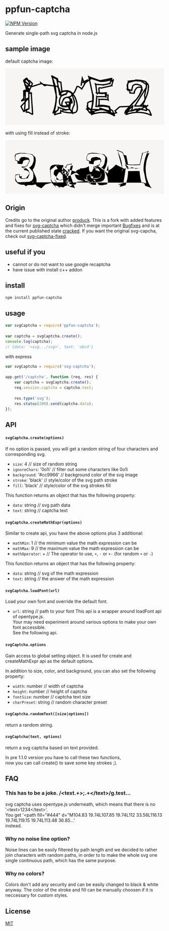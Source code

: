 # ppfun-captcha

[![NPM Version](https://img.shields.io/npm/v/ppfun-captcha.svg?style=flat-square)](https://www.npmjs.com/package/ppfun-captcha)

Generate single-path svg captcha in node.js

## sample image

default captcha image:

![image](media/example.png)

with using fill instead of stroke:

![image2](media/example-2.png)

## Origin

Credits go to the original author [produck](https://github.com/produck).
This is a fork with added features and fixes for [svg-captcha](https://github.com/produck/svg-captcha) which didn't merge important [Bugfixes](https://github.com/produck/svg-captcha/pull/47) and is at the current published state [cracked](https://github.com/produck/svg-captcha/issues/45).
If you want the original svg-capcha, check out [svg-captcha-fixed](https://www.npmjs.com/package/svg-captcha-fixed).

## useful if you

- cannot or do not want to use google recaptcha
- have issue with install c++ addon

## install

```
npm install ppfun-captcha
```

## usage

```Javascript
var svgCaptcha = require('ppfun-captcha');

var captcha = svgCaptcha.create();
console.log(captcha);
// {data: '<svg.../svg>', text: 'abcd'}
```

with express

```Javascript
var svgCaptcha = require('svg-captcha');

app.get('/captcha', function (req, res) {
	var captcha = svgCaptcha.create();
	req.session.captcha = captcha.text;
	
	res.type('svg');
	res.status(200).send(captcha.data);
});
```

## API

#### `svgCaptcha.create(options)`  
If no option is passed, you will get a random string of four characters and corresponding svg.  
  
* `size`: 4 // size of random string  
* `ignoreChars`: '0o1i' // filter out some characters like 0o1i  
* `background`: '#cc9966' // background color of the svg image  
* `stroke`: 'black' // style/color of the svg path stroke
* `fill`: 'black' // style/color of the svg strokes fill  

This function returns an object that has the following property:
* `data`: string // svg path data
* `text`: string // captcha text

#### `svgCaptcha.createMathExpr(options)`  
Similar to create api, you have the above options plus 3 additional:
* `mathMin`: 1 // the minimum value the math expression can be
* `mathMax`: 9 // the maximum value the math expression can be
* `mathOperator`: + // The operator to use, `+`, `-` or `+-` (for random `+` or `-`)

This function returns an object that has the following property:
* `data`: string // svg of the math expression
* `text`: string // the answer of the math expression

#### `svgCaptcha.loadFont(url)`
Load your own font and override the default font.
* `url`: string // path to your font
This api is a wrapper around loadFont api of opentype.js.  
Your may need experiment around various options to make your own font accessible.  
See the following api.

#### `svgCaptcha.options`
Gain access to global setting object. 
It is used for create and createMathExpr api as the default options.  
  
In addition to size, color, and background, you can also set the following property:
* `width`: number // width of captcha
* `height`: number // height of captcha
* `fontSize`: number // captcha text size
* `charPreset`: string // random character preset

#### `svgCaptcha.randomText([size|options])`  
return a random string.
#### `svgCaptcha(text, options)`
return a svg captcha based on text provided.  

In pre 1.1.0 version you have to call these two functions,  
now you can call create() to save some key strokes ;).

## FAQ

### This has to be a joke. /\<text.+\>;.+\<\/text\>/g.test...

svg captcha uses opentype.js underneath, which means that there is no
'&lt;text&gt;1234&lt;/text&gt;'.  
You get
'&lt;path fill="#444" d="M104.83 19.74L107.85 19.74L112 33.56L116.13 19.74L119.15 19.74L113.48 36.85...'  
instead.  

### Why no noise line option?

Noise lines can be easily filtered by path length and we decided to rather join characters with random paths, in order to to make the whole svg one single continuous path, which has the same purpose.

### Why no colors?

Colors don't add any security and can be easily changed to black & white anyway. The color of the stroke and fill can be manually choosen if it is neccessary for custom styles.
  
## License

[MIT](LICENSE.md)

